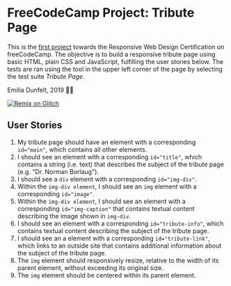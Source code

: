 FreeCodeCamp Project: Tribute Page
=================

This is the [first project](https://www.freecodecamp.org/learn/responsive-web-design/responsive-web-design-projects/build-a-tribute-page) towards the Responsive Web Design Certification on freeCodeCamp. The objective is to build a responsive tribute page using basic HTML, plain CSS and JavaScript, fulfilling the user stories below. The tests are ran using the tool in the upper left corner of the page by selecting the test suite *Tribute Page*.

Emilia Dunfelt, 2019 👩‍💻

[![Remix on Glitch](https://cdn.glitch.com/2703baf2-b643-4da7-ab91-7ee2a2d00b5b%2Fremix-button.svg)](https://glitch.com/edit/#!/import/github/edunfelt/euler-tribute-page)



User Stories
--------------

1. My tribute page should have an element with a corresponding `id="main"`, which contains all other elements.
2. I should see an element with a corresponding `id="title"`, which contains a string (i.e. text) that describes the subject of the tribute page (e.g. "Dr. Norman Borlaug").
3. I should see a `div` element with a corresponding `id="img-div"`.
4. Within the `img-div element`, I should see an `img` element with a corresponding `id="image"`.
5. Within the `img-div element`, I should see an element with a corresponding `id="img-caption"` that contains textual content describing the image shown in `img-div`.
6. I should see an element with a corresponding `id="tribute-info"`, which contains textual content describing the subject of the tribute page.
7. I should see an a element with a corresponding `id="tribute-link"`, which links to an outside site that contains additional information about the subject of the tribute page.
8. The `img` element should responsively resize, relative to the width of its parent element, without exceeding its original size.
9. The `img` element should be centered within its parent element.